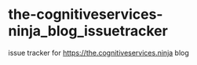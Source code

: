 # the-cognitiveservices-ninja_blog_issuetracker
issue tracker for https://the.cognitiveservices.ninja blog
